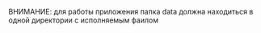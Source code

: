 ВНИМАНИЕ: для работы приложения папка data должна  находиться в одной директории с исполняемым фаилом
